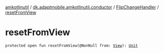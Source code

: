 [amkotlinutil](../../index.md) / [dk.adaptmobile.amkotlinutil.conductor](../index.md) / [FlipChangeHandler](index.md) / [resetFromView](reset-from-view.md)

# resetFromView

`protected open fun resetFromView(@NonNull from: `[`View`](https://developer.android.com/reference/android/view/View.html)`): `[`Unit`](https://kotlinlang.org/api/latest/jvm/stdlib/kotlin/-unit/index.html)